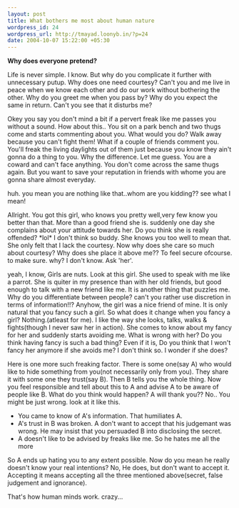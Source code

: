 ```yaml
--- 
layout: post
title: What bothers me most about human nature
wordpress_id: 24
wordpress_url: http://tmayad.loonyb.in/?p=24
date: 2004-10-07 15:22:00 +05:30
---
```

<strong>Why does everyone pretend?</strong>

<p> Life is never simple. I know. But why do you complicate it further with unnecessary  putup. Why does one need courtesy? Can't you and me live in peace when we know each other and do our work without bothering the other. Why do you greet me when you pass by? Why do you expect the same in return. Can't you see that it disturbs me?</p>

<p>Okey you say you don't mind a bit if a pervert freak like me passes you without a sound. How about this.. You sit on a park bench and two thugs come and starts commenting about you. What would you do? Walk away because you can't fight them! What if a couple of friends comment you. You'll freak the living daylights out of them just because you know they ain't gonna do a thing to you. Why the difference. Let me guess. You are a coward and can't face anything. You don't come across the same thugs again. But you want to save your reputation in friends with whome you are gonna share almost everyday.</p>

<p>huh. you mean you are nothing like that..whom are you kidding?? see what I mean!</p>

<p> Allright. You got this girl, who knows you pretty well,very few know you better than that. More than a good friend she is. suddenly one day she complains about your attitude towards her. Do you think she is really offended? *lol* I don't think so buddy. She knows you too well to mean that. She only felt that I lack the courtesy. Now why does she care so much about courtesy? Why does she place it above me?? To feel secure ofcourse. to make sure. why? I don't know. Ask 'her'.</p>

<p>yeah, I know, Girls are nuts. Look at this girl. She used to speak with me like a parrot. She is quiter in my presence than with her old friends, but good enough to talk with a new friend like me. It is another thing that puzzles me. Why do you differentiate between people? can't you rather use discretion in terms of information!!? Anyhow, the girl was a nice friend of mine. It is only natural that you fancy such a girl. So what does it change when you fancy a girl? Nothing.(atleast for me). I like the way she looks, talks, walks & fights(though I never saw her in action). She comes to know about my fancy for her and suddenly starts avoiding me. What is wrong with her? Do you think having fancy is such a bad thing? Even if it is, Do you think that I won't fancy her anymore if she avoids me? I don't think so. I wonder if she does?</p>

<p>Here is one more such freaking factor. There is some one(say A) who would like to hide something from you(not necessarily only from you). They share it with some one they trust(say B). Then B tells you the whole thing. Now you feel responsible and tell about this to A and advise A to be aware of people like B. What do you think would happen? A will thank you?? No.. You might be just wrong. look at it like this.
<ul>
<li>You came to know of A's information. That humiliates A.
<li>A's trust in B was broken. A don't want to accept that his judgemant was wrong. He may insist that you persuaded B into disclosing the secret.
<li>A doesn't like to be advised by freaks like me. So he hates me all the more
</ul>
So A ends up hating you to any extent possible. Now do you mean he really doesn't know your real intentions? No, He does, but don't want to accept it. Accepting it means accepting all the three mentioned above(secret, false judgement and ignorance).</p>

<p>That's how human minds work. crazy...</p>
